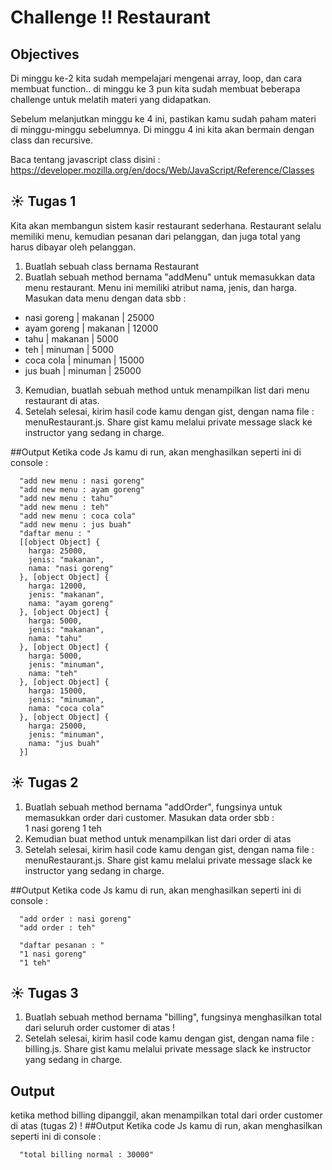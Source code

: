 # Challenge !! Restaurant

## Objectives

Di minggu ke-2 kita sudah mempelajari mengenai array, loop, dan cara membuat function.. di minggu ke 3 pun kita sudah membuat beberapa challenge untuk melatih materi yang didapatkan.

Sebelum melanjutkan minggu ke 4 ini, pastikan kamu sudah paham materi di minggu-minggu sebelumnya. Di minggu 4 ini kita akan bermain dengan class dan recursive.

Baca tentang javascript class disini : https://developer.mozilla.org/en/docs/Web/JavaScript/Reference/Classes

## :sunny: Tugas 1
Kita akan membangun sistem kasir restaurant sederhana. Restaurant selalu memiliki menu, kemudian pesanan dari pelanggan, dan juga total yang harus dibayar oleh pelanggan.

1. Buatlah sebuah class bernama Restaurant
2. Buatlah sebuah method bernama "addMenu" untuk memasukkan data menu restaurant. Menu ini memiliki atribut nama, jenis, dan harga. <br>
Masukan data menu dengan data sbb :
  - nasi goreng | makanan | 25000
  - ayam goreng | makanan | 12000
  - tahu        | makanan | 5000
  - teh         | minuman | 5000
  - coca cola   | minuman | 15000
  - jus buah    | minuman | 25000
3. Kemudian, buatlah sebuah method untuk menampilkan list dari menu restaurant di atas.
4. Setelah selesai, kirim hasil code kamu dengan gist, dengan nama file : menuRestaurant.js. Share gist kamu melalui private message slack ke instructor yang sedang in charge.

##Output
Ketika code Js kamu di run, akan menghasilkan seperti ini di console :

```
  "add new menu : nasi goreng"
  "add new menu : ayam goreng"
  "add new menu : tahu"
  "add new menu : teh"
  "add new menu : coca cola"
  "add new menu : jus buah"
  "daftar menu : "
  [[object Object] {
    harga: 25000,
    jenis: "makanan",
    nama: "nasi goreng"
  }, [object Object] {
    harga: 12000,
    jenis: "makanan",
    nama: "ayam goreng"
  }, [object Object] {
    harga: 5000,
    jenis: "makanan",
    nama: "tahu"
  }, [object Object] {
    harga: 5000,
    jenis: "minuman",
    nama: "teh"
  }, [object Object] {
    harga: 15000,
    jenis: "minuman",
    nama: "coca cola"
  }, [object Object] {
    harga: 25000,
    jenis: "minuman",
    nama: "jus buah"
  }]
```


## :sunny: Tugas 2
1. Buatlah sebuah method bernama "addOrder", fungsinya untuk memasukkan order dari customer. Masukan data order sbb : <br>
1 nasi goreng
1 teh
2. Kemudian buat method untuk menampilkan list dari order di atas
3. Setelah selesai, kirim hasil code kamu dengan gist, dengan nama file : menuRestaurant.js. Share gist kamu melalui private message slack ke instructor yang sedang in charge.

##Output
Ketika code Js kamu di run, akan menghasilkan seperti ini di console :

```
  "add order : nasi goreng"
  "add order : teh"

  "daftar pesanan : "
  "1 nasi goreng"
  "1 teh"
```


## :sunny: Tugas 3
1. Buatlah sebuah method bernama "billing", fungsinya menghasilkan total dari seluruh order customer di atas !
2. Setelah selesai, kirim hasil code kamu dengan gist, dengan nama file : billing.js. Share gist kamu melalui private message slack ke instructor yang sedang in charge.

## Output
ketika method billing dipanggil, akan menampilkan total dari order customer di atas (tugas 2) !
##Output
Ketika code Js kamu di run, akan menghasilkan seperti ini di console :

```
  "total billing normal : 30000"
```
